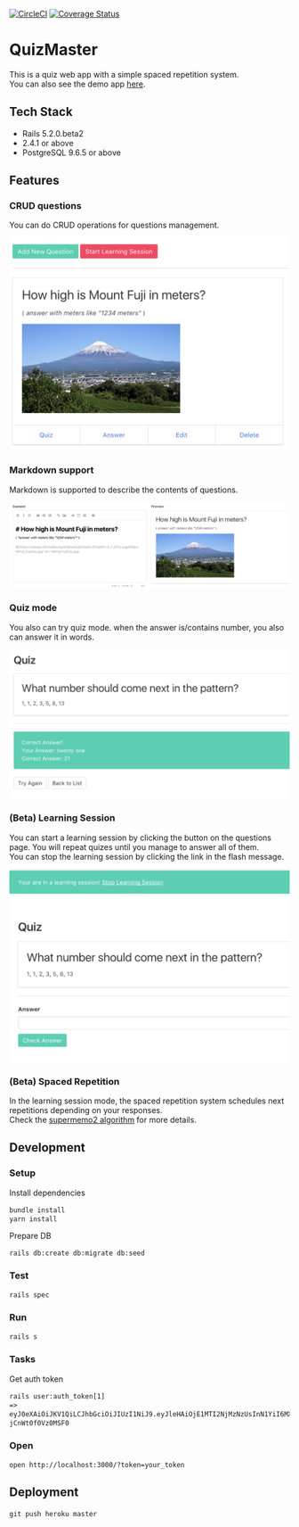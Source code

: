 [![CircleCI](https://circleci.com/gh/Jwata/QuizMaster.svg?style=svg)](https://circleci.com/gh/Jwata/QuizMaster)
[![Coverage Status](https://coveralls.io/repos/github/Jwata/QuizMaster/badge.svg?branch=master)](https://coveralls.io/github/Jwata/QuizMaster?branch=master)

# QuizMaster
This is a quiz web app with a simple spaced repetition system.  
You can also see the demo app [here](https://quiz-master-jw.herokuapp.com/).

## Tech Stack
* Rails 5.2.0.beta2
* 2.4.1 or above
* PostgreSQL 9.6.5 or above

## Features
### CRUD questions
You can do CRUD operations for questions management.

![](./docs/crud.png)

### Markdown support
Markdown is supported to describe the contents of questions.

![](./docs/markdown-editor.png)

### Quiz mode
You also can try quiz mode. when the answer is/contains number, you also can answer it in words.

![](./docs/quiz-mode.png)

### (Beta) Learning Session
You can start a learning session by clicking the button on the questions page.
You will repeat quizes until you manage to answer all of them.  
You can stop the learning session by clicking the link in the flash message.

![](./docs/learning-session.png)

### (Beta) Spaced Repetition
In the learning session mode, the spaced repetition system schedules next repetitions depending on your responses.  
Check the [supermemo2 algorithm](https://www.supermemo.com/english/ol/sm2.htm) for more details.



## Development
### Setup
Install dependencies 

```
bundle install
yarn install
```

Prepare DB

```
rails db:create db:migrate db:seed
```

### Test

```
rails spec
```

### Run
```
rails s
```

### Tasks
Get auth token 

```
rails user:auth_token[1]
=> eyJ0eXAiOiJKV1QiLCJhbGciOiJIUzI1NiJ9.eyJleHAiOjE1MTI2NjMzNzUsInN1YiI6MX0.OUqNvFezsW94ovzOzmoOBINZ3dj-jCnWt0f0Vz0MSF0
```

### Open
```
open http://localhost:3000/?token=your_token
```

## Deployment
```
git push heroku master
```

